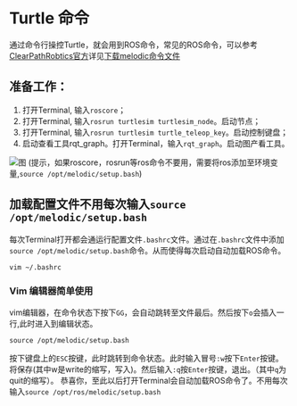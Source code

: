 # Turtle 命令
  通过命令行操控Turtle，就会用到ROS命令，常见的ROS命令，可以参考[ClearPathRobtics官方](https://clearpathrobotics.com/ros-robot-operating-system-cheat-sheet/)详见[下载melodic命令文件]()
## 准备工作：
  1. 打开Terminal, 输入```roscore```；
  2. 打开Terminal, 输入```rosrun turtlesim turtlesim_node```。启动节点；
  3. 打开Terminal, 输入```rosrun turtlesim turtle_teleop_key```。启动控制键盘；
  4. 启动查看工具rqt_graph。打开Terminal，输入```rqt_graph```。启动图产看工具。
     
![图](https://github.com/neomakers/ROS/blob/main/lesson001/lesson02rosgraph.png)
(提示，如果roscore，rosrun等ros命令不要用，需要将ros添加至环境变量,```source /opt/melodic/setup.bash```)
## 加载配置文件不用每次输入```source /opt/melodic/setup.bash```
每次Terminal打开都会通运行配置文件`.bashrc`文件。通过在`.bashrc`文件中添加```source /opt/melodic/setup.bash```命令。从而使得每次启动自动加载ROS命令。
```SHELL
vim ~/.bashrc
```
### Vim 编辑器简单使用
vim编辑器，在命令状态下按下`GG`，会自动跳转至文件最后。然后按下`o`会插入一行,此时进入到编辑状态。
```SHELL
source /opt/melodic/setup.bash
```
按下键盘上的`ESC`按键，此时跳转到命令状态。此时输入冒号`:w`按下`Enter`按键。将保存(其中w是write的缩写，写入)。然后输入`:q`按`Enter`按键，退出。（其中`q`为quit的缩写）。
恭喜你，至此以后打开Terminal会自动加载ROS命令了。不用每次输入`source /opt/ros/melodic/setup.bash`

## 

